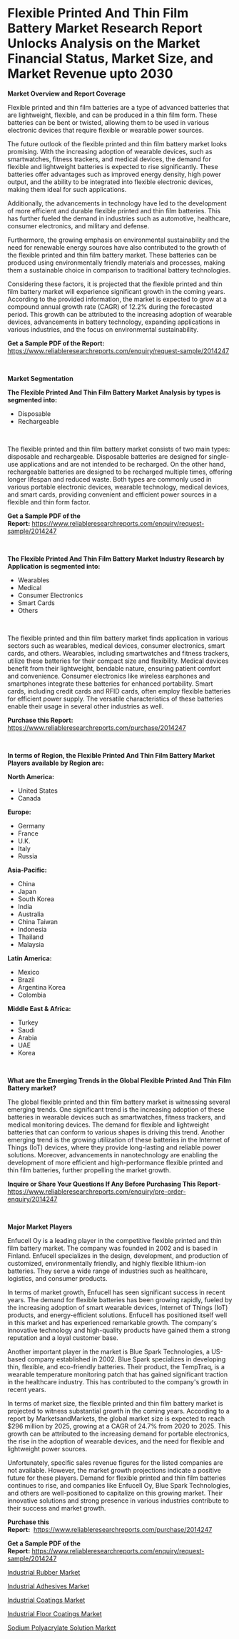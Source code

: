 <p><h1>Flexible Printed And Thin Film Battery Market Research Report Unlocks Analysis on the Market Financial Status, Market Size, and Market Revenue upto 2030</h1></p><p><strong>Market Overview and Report Coverage</strong></p>
<p><p>Flexible printed and thin film batteries are a type of advanced batteries that are lightweight, flexible, and can be produced in a thin film form. These batteries can be bent or twisted, allowing them to be used in various electronic devices that require flexible or wearable power sources. </p><p>The future outlook of the flexible printed and thin film battery market looks promising. With the increasing adoption of wearable devices, such as smartwatches, fitness trackers, and medical devices, the demand for flexible and lightweight batteries is expected to rise significantly. These batteries offer advantages such as improved energy density, high power output, and the ability to be integrated into flexible electronic devices, making them ideal for such applications. </p><p>Additionally, the advancements in technology have led to the development of more efficient and durable flexible printed and thin film batteries. This has further fueled the demand in industries such as automotive, healthcare, consumer electronics, and military and defense. </p><p>Furthermore, the growing emphasis on environmental sustainability and the need for renewable energy sources have also contributed to the growth of the flexible printed and thin film battery market. These batteries can be produced using environmentally friendly materials and processes, making them a sustainable choice in comparison to traditional battery technologies. </p><p>Considering these factors, it is projected that the flexible printed and thin film battery market will experience significant growth in the coming years. According to the provided information, the market is expected to grow at a compound annual growth rate (CAGR) of 12.2% during the forecasted period. This growth can be attributed to the increasing adoption of wearable devices, advancements in battery technology, expanding applications in various industries, and the focus on environmental sustainability.</p></p>
<p><strong>Get a Sample PDF of the Report:</strong> <a href="https://www.reliableresearchreports.com/enquiry/request-sample/2014247">https://www.reliableresearchreports.com/enquiry/request-sample/2014247</a></p>
<p>&nbsp;</p>
<p><strong>Market Segmentation</strong></p>
<p><strong>The Flexible Printed And Thin Film Battery Market Analysis by types is segmented into:</strong></p>
<p><ul><li>Disposable</li><li>Rechargeable</li></ul></p>
<p>&nbsp;</p>
<p><p>The flexible printed and thin film battery market consists of two main types: disposable and rechargeable. Disposable batteries are designed for single-use applications and are not intended to be recharged. On the other hand, rechargeable batteries are designed to be recharged multiple times, offering longer lifespan and reduced waste. Both types are commonly used in various portable electronic devices, wearable technology, medical devices, and smart cards, providing convenient and efficient power sources in a flexible and thin form factor.</p></p>
<p><strong>Get a Sample PDF of the Report:</strong>&nbsp;<a href="https://www.reliableresearchreports.com/enquiry/request-sample/2014247">https://www.reliableresearchreports.com/enquiry/request-sample/2014247</a></p>
<p>&nbsp;</p>
<p><strong>The Flexible Printed And Thin Film Battery Market Industry Research by Application is segmented into:</strong></p>
<p><ul><li>Wearables</li><li>Medical</li><li>Consumer Electronics</li><li>Smart Cards</li><li>Others</li></ul></p>
<p>&nbsp;</p>
<p><p>The flexible printed and thin film battery market finds application in various sectors such as wearables, medical devices, consumer electronics, smart cards, and others. Wearables, including smartwatches and fitness trackers, utilize these batteries for their compact size and flexibility. Medical devices benefit from their lightweight, bendable nature, ensuring patient comfort and convenience. Consumer electronics like wireless earphones and smartphones integrate these batteries for enhanced portability. Smart cards, including credit cards and RFID cards, often employ flexible batteries for efficient power supply. The versatile characteristics of these batteries enable their usage in several other industries as well.</p></p>
<p><strong>Purchase this Report:</strong>&nbsp; <a href="https://www.reliableresearchreports.com/purchase/2014247">https://www.reliableresearchreports.com/purchase/2014247</a></p>
<p>&nbsp;</p>
<p><strong>In terms of Region, the Flexible Printed And Thin Film Battery Market Players available by Region are:</strong></p>
<p>
    <p> <strong> North America: </strong>
        <ul>
            <li>United States</li>
            <li>Canada</li>
        </ul>
        </p> 
    <p> <strong> Europe: </strong>
        <ul>
            <li>Germany</li>
            <li>France</li>
            <li>U.K.</li>
            <li>Italy</li>
            <li>Russia</li>
        </ul>
        </p> 
    <p> <strong> Asia-Pacific: </strong>
        <ul>
            <li>China</li>
            <li>Japan</li>
            <li>South Korea</li>
            <li>India</li>
            <li>Australia</li>
            <li>China Taiwan</li>
            <li>Indonesia</li>
            <li>Thailand</li>
            <li>Malaysia</li>
        </ul>
        </p> 
    <p> <strong> Latin America: </strong>
        <ul>
            <li>Mexico</li>
            <li>Brazil</li>
            <li>Argentina Korea</li>
            <li>Colombia</li>
        </ul>
        </p> 
    <p> <strong> Middle East & Africa: </strong>
        <ul>
            <li>Turkey</li>
            <li>Saudi</li>
            <li>Arabia</li>
            <li>UAE</li>
            <li>Korea</li>
        </ul>
    </p>
    </p>
<p>&nbsp;</p>
<p><strong>What are the Emerging Trends in the Global Flexible Printed And Thin Film Battery market?</strong></p>
<p><p>The global flexible printed and thin film battery market is witnessing several emerging trends. One significant trend is the increasing adoption of these batteries in wearable devices such as smartwatches, fitness trackers, and medical monitoring devices. The demand for flexible and lightweight batteries that can conform to various shapes is driving this trend. Another emerging trend is the growing utilization of these batteries in the Internet of Things (IoT) devices, where they provide long-lasting and reliable power solutions. Moreover, advancements in nanotechnology are enabling the development of more efficient and high-performance flexible printed and thin film batteries, further propelling the market growth.</p></p>
<p><strong>Inquire or Share Your Questions If Any Before Purchasing This Report</strong>- <a href="https://www.reliableresearchreports.com/enquiry/pre-order-enquiry/2014247">https://www.reliableresearchreports.com/enquiry/pre-order-enquiry/2014247</a></p>
<p>&nbsp;</p>
<p><strong>Major Market Players</strong></p>
<p><p>Enfucell Oy is a leading player in the competitive flexible printed and thin film battery market. The company was founded in 2002 and is based in Finland. Enfucell specializes in the design, development, and production of customized, environmentally friendly, and highly flexible lithium-ion batteries. They serve a wide range of industries such as healthcare, logistics, and consumer products.</p><p>In terms of market growth, Enfucell has seen significant success in recent years. The demand for flexible batteries has been growing rapidly, fueled by the increasing adoption of smart wearable devices, Internet of Things (IoT) products, and energy-efficient solutions. Enfucell has positioned itself well in this market and has experienced remarkable growth. The company's innovative technology and high-quality products have gained them a strong reputation and a loyal customer base.</p><p>Another important player in the market is Blue Spark Technologies, a US-based company established in 2002. Blue Spark specializes in developing thin, flexible, and eco-friendly batteries. Their product, the TempTraq, is a wearable temperature monitoring patch that has gained significant traction in the healthcare industry. This has contributed to the company's growth in recent years.</p><p>In terms of market size, the flexible printed and thin film battery market is projected to witness substantial growth in the coming years. According to a report by MarketsandMarkets, the global market size is expected to reach $296 million by 2025, growing at a CAGR of 24.7% from 2020 to 2025. This growth can be attributed to the increasing demand for portable electronics, the rise in the adoption of wearable devices, and the need for flexible and lightweight power sources.</p><p>Unfortunately, specific sales revenue figures for the listed companies are not available. However, the market growth projections indicate a positive future for these players. Demand for flexible printed and thin film batteries continues to rise, and companies like Enfucell Oy, Blue Spark Technologies, and others are well-positioned to capitalize on this growing market. Their innovative solutions and strong presence in various industries contribute to their success and market growth.</p></p>
<p><strong>Purchase this Report:</strong>&nbsp;&nbsp;<a href="https://www.reliableresearchreports.com/purchase/2014247">https://www.reliableresearchreports.com/purchase/2014247</a></p>
<p></p>
<p><strong>Get a Sample PDF of the Report:</strong>&nbsp;<a href="https://www.reliableresearchreports.com/enquiry/request-sample/2014247">https://www.reliableresearchreports.com/enquiry/request-sample/2014247</a></p>
<p><p><a href="https://medium.com/@poem.snap.phase/industrial-rubber-market-size-cagr-trends-2024-2030-6dbd2618a9d3">Industrial Rubber Market</a></p><p><a href="https://medium.com/@favor.look.seal/industrial-adhesives-market-competitive-analysis-market-trends-and-forecast-to-2030-fa3db4b2df25">Industrial Adhesives Market</a></p><p><a href="https://medium.com/@sight.lens.slot/industrial-coatings-market-exploring-market-share-market-trends-and-future-growth-3d7a4e9574f7">Industrial Coatings Market</a></p><p><a href="https://medium.com/@inner.zone.room/industrial-floor-coatings-market-analysis-and-sze-forecasted-for-period-from-2023-to-2030-bd9ff669239a">Industrial Floor Coatings Market</a></p><p><a href="https://medium.com/@plan.sock.color/sodium-polyacrylate-solution-market-size-market-outlook-and-market-forecast-2023-to-2030-bf754072d859">Sodium Polyacrylate Solution Market</a></p></p>